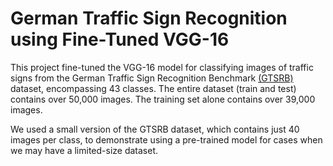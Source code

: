 # German Traffic Sign Recognition using Fine-Tuned VGG-16

This project fine-tuned the VGG-16 model for classifying images of traffic signs from the German Traffic Sign Recognition Benchmark [(GTSRB)](https://www.kaggle.com/datasets/meowmeowmeowmeowmeow/gtsrb-german-traffic-sign) dataset, encompassing 43 classes. The entire dataset (train and test) contains over 50,000 images. The training set alone contains over 39,000 images. 

We used a small version of the GTSRB dataset, which contains just 40 images per class, to demonstrate using a pre-trained model for cases when we may have a limited-size dataset.
